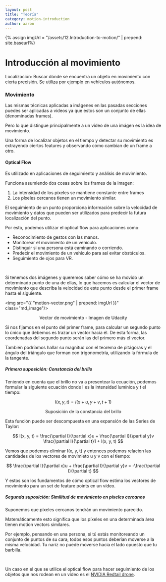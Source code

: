```yaml
---
layout: post
title: "Teoría"
category: motion-introduction
author: aaron
---
```


{% assign imgUrl = "/assets/12.Introduction-to-motion/" | prepend: site.baseurl%}

# Introducción al movimiento

Localización: Buscar dónde se encuentra un objeto en movimiento con cierta precisión. Se utiliza por ejemplo en vehículos autónomos.

### Movimiento

Las mismas técnicas aplicadas a imágenes en las pasadas secciones puedes ser aplicadas a vídeos ya que estos son un conjunto de ellas (denominadas frames).

Pero lo que distingue principalmente a un vídeo de una imágen es la idea de movimiento.

Una forma de localizar objetos en el tiempo y detectar su movimiento es extrayendo ciertos features y observando cómo cambian de un frame a otro.

#### Optical Flow

Es utilizado en aplicaciones de seguimiento y análisis de movimiento.

Funciona asumiendo dos cosas sobre los frames de la imagen:

1. La intensidad de los píxeles se mantiene constante entre frames
2. Los píxeles cercanos tienen un movimiento similar.

El seguimiento de un punto proporciona información sobre la velocidad de movimiento y datos que pueden ser utilizados para predecir la futura localización del punto.

Por esto, podemos utilizar el optical flow para aplicaciones como:

- Reconocimiento de gestos con las manos.
- Monitorear el movimiento de un vehículo.
- Distinguir si una persona está caminando o corriendo.
- Predecir el movimiento de un vehículo para así evitar obstáculos.
- Seguimiento de ojos para VR.

<br/>

Si tenemos dos imágenes y queremos saber cómo se ha movido un determinado punto de una de ellas, lo que hacemos es calcular el vector de movimiento que describa la velocidad de este punto desde el primer frame hasta el siguiente.

<img src="{{ "motion-vector.png" | prepend: imgUrl }}" class="md_image"/>

<p style="text-align:center">Vector de movimiento - Imagen de Udacity</p>

Si nos fijamos en el punto del primer frame, para calcular un segundo punto lo único que debemos es trazar un vector hacia él. De esta forma, las coordenadas del segundo punto serán las del primero más el vector.

También podríamos hallar su magnitud con el teorema de pitágoras y el ángulo del triángulo que forman con trigonometría, utilizando la fórmula de la tangente.

##### Primera suposición: Constancia del brillo

Teniendo en cuenta que el brillo no va a presentear la ecuación, podemos formular la siguiente ecuación donde I es la intensidad lumínica y t el tiempo:


$$
I(x, y, t) = I(x + u, y + v, t + 1)
$$


<p style="text-align:center">Suposición de la constancia del brillo</p>



Esta función puede ser descompuesta en una expansión de las Series de Taylor:


$$
I(x, y, t) = \frac{\partial I}{\partial x}u + \frac{\partial I}{\partial y}v \frac{\partial I}{\partial t}1 + I(x, y, t)
$$


Vemos que podemos eliminar I(x, y, t) y entonces podemos relacion las cantidades de los vectores de movimieto u y v con el tiempo:


$$
\frac{\partial I}{\partial x}u + \frac{\partial I}{\partial y}v = -\frac{\partial I}{\partial t}
$$


Y estos son los fundamentos de cómo optical flow estima los vectores de movimiento para un set de feature points en un vídeo.

##### Segunda suposición: Similitud de movimiento en píxeles cercanos

Suponemos que píxeles cercanos tendrán un movimiento parecido.

Matemáticamente esto significa que los píxeles en una determinada área tienen motion vectors similares.

Por ejemplo, pensando en una persona, si tú estás monitoreando un conjunto de puntos de su cara, todos esos puntos deberían moverse a la misma velocidad. Tu nariz no puede moverse hacia el lado opuesto que tu barbilla.

<br/>

Un caso en el que se utilice el optical flow para hacer seguimiento de los objetos que nos rodean en un vídeo es el [NVIDIA Redtail drone](https://blogs.nvidia.com/blog/2017/06/09/drone-navigates-without-gps/).